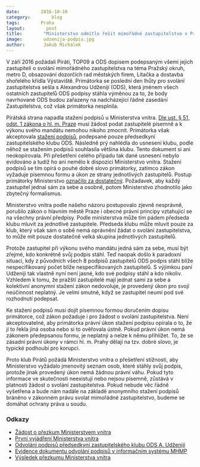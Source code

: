 ```yaml
---
date:        2016-10-10
category:        blog
tags:        Praha
layout:        post
title:        "Ministerstvo odmítlo řešit mimořádné zastupitelstvo v Praze, anonymové z ODS prý podpisy stáhli" 
image:        udzenija-podpis.jpg
author:       Jakub Michálek
---
```


V září 2016 požádali Piráti, TOP09 a ODS dopisem podepsaným všemi jejich zastupiteli o svolání mimořádného zastupitelstva na téma Pražský okruh, metro D, obsazování dozorčích rad městských firem, Lítačka a dostavba shořelého křídla Výstaviště. Primátorka se poslední den lhůty pro svolání zastupitelstva sešla s Alexandrou Udženijí (ODS), která jménem všech ostatních zastupitelů ODS podpisy stáhla výměnou za to, že body navrhované ODS budou zařazeny na nadcházející řádné zasedání Zastupitelstva, což však primátorka nesplnila. 

Pirátská strana napadla stažení podpisů u Ministerstva vnitra. [Dle ust. § 51, odst. 1 zákona o hl. m. Praze](http://www.zakonyprolidi.cz/cs/2000-131) musí žádost podat zastupitelé písemně a k výkonu svého mandátu nemohou nikoho zmocnit. Primátorka však akceptovala [stažení podpisů](https://github.com/pirati-byro/spisy-zk-pha-2016/blob/master/3830-zadost-o-ziskani-podpisu-ods/02-odpoved/odvolani-podpisu.pdf), podepsané pouze předsedkyní zastupitelského klubu ODS. Následně prý nahlédla do usnesení klubu, podle něhož se stažením podpisů souhlasila většina klubu. Tento dokument si ani neokopírovala. Při přešetření celého případu tak dané usnesení nebylo evidováno a tudíž ho ani nemělo k dispozici Ministerstvo vnitra. Stažení podpisů se tím opírá o pouhé dobré slovo primátorky, zatímco zákon vyžaduje písemnou formu a úkon ze strany jednotlivých zastupitelů. Postup primátorky Ministerstvo [označilo za dostatečný](https://github.com/pirati-byro/spisy-zk-pha-2016/blob/master/3820-prezkum-zasedani-mvcr/04-odpoved/odpoved.pdf). Požadavek, aby každý zastupitel jednal sám za sebe a osobně, potom Ministerstvo zhodnotilo jako zbytečný formalismus.

Ministerstvo vnitra podle našeho názoru postupovalo zjevně nesprávně, porušilo zákon o hlavním městě Praze i obecné právní principy vztahující se na všechny právní předpisy. Podle ministerstva může tím pádem předseda klubu mluvit za jednotlivé zastupitele. Předseda klubu může mluvit pouze za klub, který však sám o sobě nemá oprávnění žádat o svolání zastupitelstva, to může mít pouze dostatečně velká skupina jednotlivých zastupitelů. 

Protože zastupitel při výkonu svého mandátu jedná sám za sebe, musí být zřejmé, kdo konkrétně svůj podpis stáhl. Teď naopak došlo k paradoxní situaci, kdy z původních všech 8 podpisů zastupitelů ODS podpis stáhl blíže nespecifikovaný počet blíže nespecifikovaných zastupitelů. S výjimkou paní Udženiji tak vlastně nyní není jasné, kdo své podpisy stáhl a kdo nikoliv. Vzhledem k tomu, že pražští zastupitelé mají jednat sami za sebe a kolektivní anonymní stažení zákon nedovoluje, je provedený úkon pro svojí neúčinnost neplatný. Je velmi smutné, když se zastupitel neumí pod své rozhodnutí podepsat.

Ke stažení podpisů musí dojít písemnou formou doručením dopisu primátorce, což zákon požaduje i pro žádost o svolání zastupitelstva. Není akceptovatelné, aby primátorka právní úkon stažení podpisu opírala o to, že jí to řekla jiná osoba nebo si to ověřovala ústně. Pokud právní úkon nemá zákonem předepsanou formu, je neplatný a nelze k němu přihlížet. To, že se zásadní právní úkony v rámci hl. m. Prahy dělají na tzv. dobré slovo, je typické podhoubí pro korupci.

Proto klub Pirátů požádá Ministerstvo vnitra o přešetření stížnosti, aby Ministerstvo vyžádalo jmenovitý seznam osob, které stáhly svůj podpis, protože jinak provedený úkon nemá žádnou právní váhu. Pokud tyto informace ve skutečnosti neexistují nebo nejsou písemně, zůstává v platnosti žádost o svolání zastupitelstva. Pokud nebude věc řádně vyšetřena a bude nám nadále na základě anonymního stažení podpisů bráněno v zákonném právu svolat mimořádné zastupitelstvo, budeme se domáhat ochrany práva u soudu.

### Odkazy 

* [Žádost o přezkum Ministerstvem vnitra](https://github.com/pirati-byro/spisy-zk-pha-2016/blob/master/3820-prezkum-zasedani-mvcr/01-zadost/main_signed.pdf)
* [První vyjádření Ministerstva vnitra](https://github.com/pirati-byro/spisy-zk-pha-2016/blob/master/3820-prezkum-zasedani-mvcr/02-odpoved/odpoved.pdf)
* [Odvolání podpisů předsedkyní zastupitelského klubu ODS A. Udženijí](https://github.com/pirati-byro/spisy-zk-pha-2016/blob/master/3830-zadost-o-ziskani-podpisu-ods/02-odpoved/odvolani-podpisu.pdf)
* [Evidence dokumentu odvolání podpisů v informačním systému MHMP](https://github.com/pirati-byro/spisy-zk-pha-2016/blob/master/3830-zadost-o-ziskani-podpisu-ods/02-odpoved/zaznam-ginis.pdf)
* [Výsledek přezkumu Ministerstva vnitra](https://github.com/pirati-byro/spisy-zk-pha-2016/blob/master/3820-prezkum-zasedani-mvcr/04-odpoved/odpoved.pdf)

